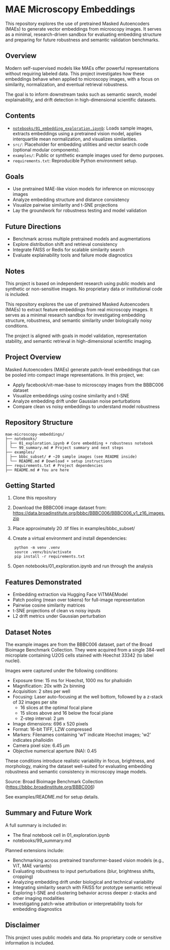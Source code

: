 # MAE Microscopy Embeddings

This repository explores the use of pretrained Masked Autoencoders (MAEs) to generate vector embeddings from microscopy images. It serves as a minimal, research-driven sandbox for evaluating embedding structure and preparing for future robustness and semantic validation benchmarks.

## Overview

Modern self-supervised models like MAEs offer powerful representations without requiring labeled data. This project investigates how these embeddings behave when applied to microscopy images, with a focus on similarity, normalization, and eventual retrieval robustness.

The goal is to inform downstream tasks such as semantic search, model explainability, and drift detection in high-dimensional scientific datasets.

## Contents

- [`notebooks/01_embedding_exploration.ipynb`](notebooks/01_embedding_exploration.ipynb): Loads sample images, extracts embeddings using a pretrained vision model, applies interquartile mean normalization, and visualizes similarities.
- `src/`: Placeholder for embedding utilities and vector search code (optional modular components).
- `examples/`: Public or synthetic example images used for demo purposes.
- `requirements.txt`: Reproducible Python environment setup.

## Goals

- Use pretrained MAE-like vision models for inference on microscopy images
- Analyze embedding structure and distance consistency
- Visualize pairwise similarity and t-SNE projections
- Lay the groundwork for robustness testing and model validation

## Future Directions

- Benchmark across multiple pretrained models and augmentations
- Explore distribution shift and retrieval consistency
- Integrate FAISS or Redis for scalable similarity search
- Evaluate explainability tools and failure mode diagnostics

## Notes

This project is based on independent research using public models and synthetic or non-sensitive images. No proprietary data or institutional code is included.

This repository explores the use of pretrained Masked Autoencoders (MAEs) to extract feature embeddings from real microscopy images. It serves as a minimal research sandbox for investigating embedding structure, robustness, and semantic similarity under biologically noisy conditions.

The project is aligned with goals in model validation, representation stability, and semantic retrieval in high-dimensional scientific imaging.

## Project Overview

Masked Autoencoders (MAEs) generate patch-level embeddings that can be pooled into compact image representations. In this project, we:

- Apply facebook/vit-mae-base to microscopy images from the BBBC006 dataset
- Visualize embeddings using cosine similarity and t-SNE
- Analyze embedding drift under Gaussian noise perturbations
- Compare clean vs noisy embeddings to understand model robustness

## Repository Structure

```
mae-microscopy-embeddings/
├── notebooks/
│ ├── 01_exploration.ipynb # Core embedding + robustness notebook
│ └── 99_summary.md # Project summary and next steps
├── examples/
│ ├── bbbc_subset/ # ~20 sample images (see README inside)
│ └── README.md # Download + setup instructions
├── requirements.txt # Project dependencies
├── README.md # You are here
```
## Getting Started

1. Clone this repository

2. Download the BBBC006 image dataset from:
    https://data.broadinstitute.org/bbbc/BBBC006/BBBC006_v1_z16_images.zip
3. Place approximately 20 .tif files in examples/bbbc_subset/
4. Create a virtual environment and install dependencies:
```
    python -m venv .venv
    source .venv/bin/activate
    pip install -r requirements.txt
```
5. Open notebooks/01_exploration.ipynb and run through the analysis

## Features Demonstrated

- Embedding extraction via Hugging Face ViTMAEModel
- Patch pooling (mean over tokens) for full-image representation
- Pairwise cosine similarity matrices
- t-SNE projections of clean vs noisy inputs
- L2 drift metrics under Gaussian perturbation

## Dataset Notes

The example images are from the BBBC006 dataset, part of the Broad Bioimage Benchmark Collection. They were acquired from a single 384-well microplate containing U2OS cells stained with Hoechst 33342 (to label nuclei).

Images were captured under the following conditions:
- Exposure time: 15 ms for Hoechst, 1000 ms for phalloidin
- Magnification: 20x with 2x binning
- Acquisition: 2 sites per well
- Focusing: Laser auto-focusing at the well bottom, followed by a z-stack of 32 images per site
    - 16 slices at the optimal focal plane
    - 15 slices above and 16 below the focal plane
    - Z-step interval: 2 μm
- Image dimensions: 696 x 520 pixels
- Format: 16-bit TIFF, LZW compressed
- Markers: Filenames containing 'w1' indicate Hoechst images; 'w2' indicates phalloidin
- Camera pixel size: 6.45 μm
- Objective numerical aperture (NA): 0.45

These conditions introduce realistic variability in focus, brightness, and morphology, making the dataset well-suited for evaluating embedding robustness and semantic consistency in microscopy image models.

Source: Broad Bioimage Benchmark Collection (https://bbbc.broadinstitute.org/BBBC006)

See examples/README.md for setup details.

## Summary and Future Work

A full summary is included in:

- The final notebook cell in 01_exploration.ipynb
- notebooks/99_summary.md

Planned extensions include:

- Benchmarking across pretrained transformer-based vision models (e.g., ViT, MAE variants)
- Evaluating robustness to input perturbations (blur, brightness shifts, cropping)
- Analyzing embedding drift under biological and technical variability
- Integrating similarity search with FAISS for prototype semantic retrieval
- Exploring t-SNE and clustering behavior across deeper z-stacks and other imaging modalities
- Investigating patch-wise attribution or interpretability tools for embedding diagnostics

## Disclaimer

This project uses public models and data. No proprietary code or sensitive information is included.